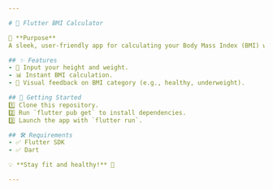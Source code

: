 ```yaml
---

# 📱 Flutter BMI Calculator  

🎯 **Purpose**  
A sleek, user-friendly app for calculating your Body Mass Index (BMI) with ease!  

## ✨ Features  
- 📝 Input your height and weight.  
- 📊 Instant BMI calculation.  
- 🎨 Visual feedback on BMI category (e.g., healthy, underweight).  

## 🚀 Getting Started  
1️⃣ Clone this repository.  
2️⃣ Run `flutter pub get` to install dependencies.  
3️⃣ Launch the app with `flutter run`.  

## 🛠️ Requirements  
- ✅ Flutter SDK  
- ✅ Dart  

💡 **Stay fit and healthy!** 🌟  

---  
```

